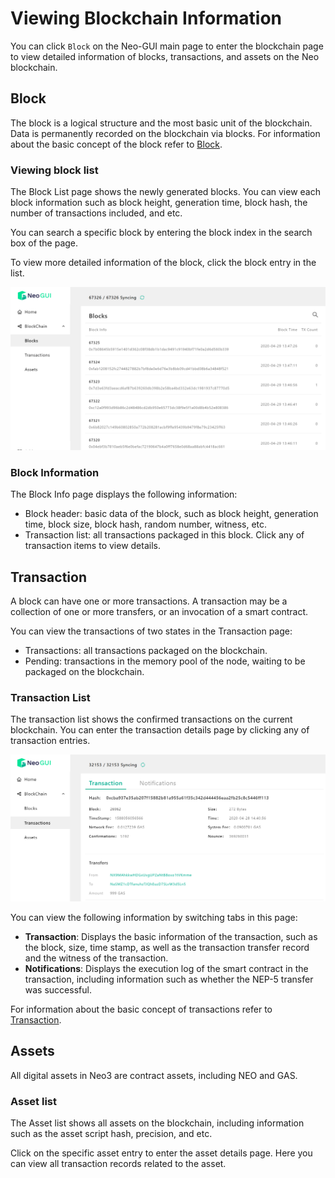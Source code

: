 # Viewing Blockchain Information

You can click `Block` on the Neo-GUI main page to enter the blockchain page to view detailed information of blocks, transactions, and assets on the Neo blockchain.

## Block

The block is a logical structure and the most basic unit of the blockchain. Data is permanently recorded on the blockchain via blocks. For information about the basic concept of the block refer to [Block](../../basic/concept/blockchain/block.md).

### Viewing block list

The Block List page shows the newly generated blocks. You can view each block information such as block height, generation time, block hash, the number of transactions included, and etc.

You can search a specific block by entering the block index in the search box of the page.

To view more detailed information of the block, click the block entry in the list.

![](../assets/guiBlocks.png)

### Block Information

The Block Info page displays the following information:

- Block header: basic data of the block, such as block height, generation time, block size, block hash, random number, witness, etc.
- Transaction list: all transactions packaged in this block. Click any of transaction items to view details.


## Transaction

A block can have one or more transactions. A transaction may be a collection of one or more transfers, or an invocation of a smart contract.

You can view the transactions of two states in the Transaction page:

- Transactions: all transactions packaged on the blockchain.
- Pending: transactions in the memory pool of the node, waiting to be packaged on the blockchain.

### Transaction List

The transaction list shows the confirmed transactions on the current blockchain.  You can enter the transaction details page by clicking any of transaction entries.

![](../assets/guiTransaction.png)

You can view the following information by switching tabs in this page:

- **Transaction**: Displays the basic information of the transaction, such as the block, size, time stamp, as well as the transaction transfer record and the witness of the transaction.
- **Notifications**: Displays the execution log of the smart contract in the transaction, including information such as whether the NEP-5 transfer was successful.

For information about the basic concept of transactions refer to [Transaction](../../basic/concept/transaction.md).

## Assets

All digital assets in Neo3 are contract assets, including NEO and GAS.

### Asset list

The Asset list shows all assets on the blockchain, including information such as the asset script hash, precision, and etc.

Click on the specific asset entry to enter the asset details page. Here you can view all transaction records related to the asset.
